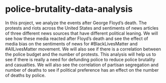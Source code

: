 # police-brutality-data-analysis
In this project, we analyze the events after George Floyd’s death. The protests and riots across the United States and sentiments of news articles of three different news sources that have different political leaning. We will see how these media reacted after Floyd’s death and see the effect of media bias on the sentiments of news for #BlackLivesMatter and #AllLivesMatter movement. We will also see if there is a correlation between the police budget and the number of protests. This analysis will help us to see if there is really a need for defunding police to reduce police brutality and casualties. We will also see the correlation of partisan segregation and number of deaths to see if political preference has an effect on the number of deaths by police. 
